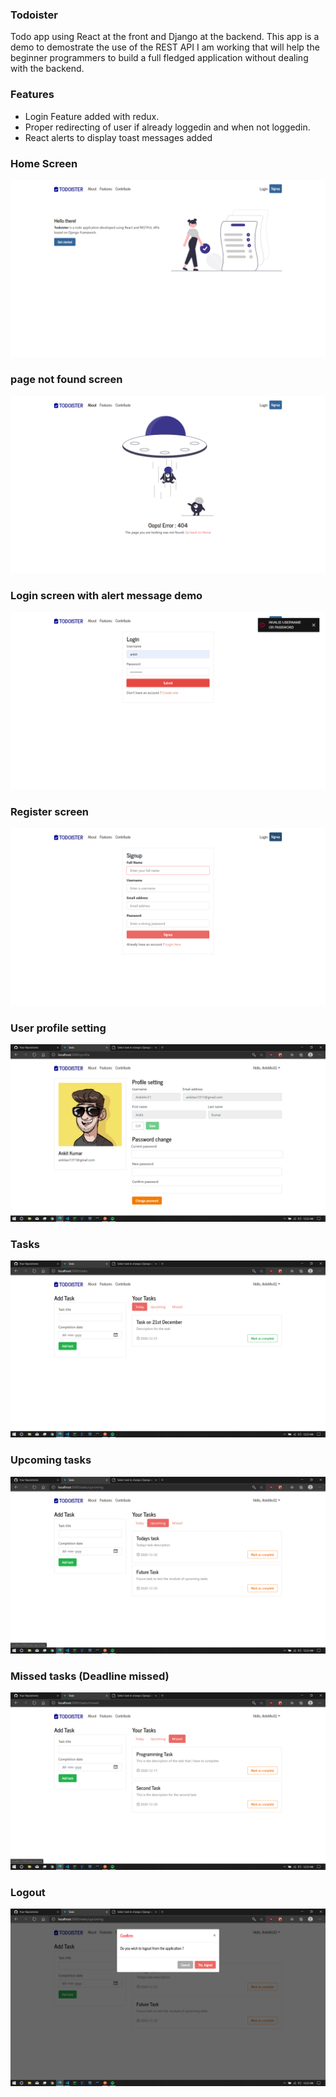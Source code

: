 ### Todoister 
Todo app using React at the front and Django at the backend.
This app is a demo to demostrate the use of the REST API I am working that will help the beginner programmers to build a full fledged application without dealing with the backend.

### Features
- Login Feature added with redux. 
- Proper redirecting of user if already loggedin and when not loggedin. 
- React alerts to display toast messages added

### Home Screen
<img src="./public/images/td2.png">

### page not found screen
<img src="./public/images/td1.png">

### Login screen with alert message demo
<img src="./public/images/td3.png">


### Register screen
<img src="./public/images/td4.png">

### User profile setting
<img src="./public/images/td5.png">

### Tasks

<img src="./public/images/td6.png">

### Upcoming tasks
<img src="./public/images/td7.png">

### Missed tasks (Deadline missed)
<img src="./public/images/td8.png">

### Logout
<img src="./public/images/td9.png">